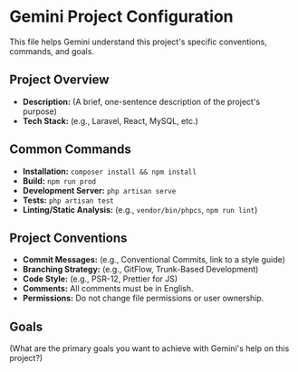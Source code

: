 # Gemini Project Configuration

This file helps Gemini understand this project's specific conventions, commands, and goals.

## Project Overview

*   **Description:** (A brief, one-sentence description of the project's purpose)
*   **Tech Stack:** (e.g., Laravel, React, MySQL, etc.)

## Common Commands

*   **Installation:** `composer install && npm install`
*   **Build:** `npm run prod`
*   **Development Server:** `php artisan serve`
*   **Tests:** `php artisan test`
*   **Linting/Static Analysis:** (e.g., `vendor/bin/phpcs`, `npm run lint`)

## Project Conventions

*   **Commit Messages:** (e.g., Conventional Commits, link to a style guide)
*   **Branching Strategy:** (e.g., GitFlow, Trunk-Based Development)
*   **Code Style:** (e.g., PSR-12, Prettier for JS)
*   **Comments:** All comments must be in English.
*   **Permissions:** Do not change file permissions or user ownership.

## Goals

(What are the primary goals you want to achieve with Gemini's help on this project?)
